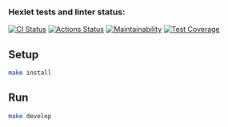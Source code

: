 ### Hexlet tests and linter status:
[![CI Status](https://github.com/vsorrokin/frontend-project-lvl3/workflows/ci/badge.svg)](https://github.com/vsorrokin/frontend-project-lvl3/actions)  [![Actions Status](https://github.com/vsorrokin/frontend-project-lvl3/workflows/hexlet-check/badge.svg)](https://github.com/vsorrokin/frontend-project-lvl3/actions)  [![Maintainability](https://api.codeclimate.com/v1/badges/bb37295a94f5a4f6ab9b/maintainability)](https://codeclimate.com/github/vsorrokin/frontend-project-lvl3/maintainability)  [![Test Coverage](https://api.codeclimate.com/v1/badges/bb37295a94f5a4f6ab9b/test_coverage)](https://codeclimate.com/github/vsorrokin/frontend-project-lvl3/test_coverage)

## Setup

```sh
make install
```

## Run

```sh
make develop
```
